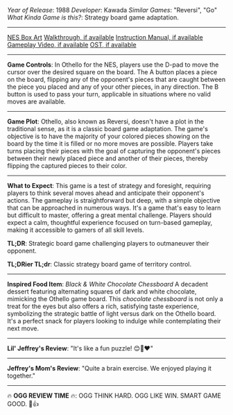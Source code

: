*Year of Release*: 1988
*Developer*: Kawada
*Similar Games*: "Reversi", "Go"
*What Kinda Game is this?*: Strategy board game adaptation.

---
[NES Box Art](https://www.google.com/search?tbm=isch&q=NES+Box+Art+Othello) 
[Walkthrough, if available](https://www.google.com/search?q=Walkthrough+NES+Othello)
[Instruction Manual, if available](https://www.google.com/search?q=NES+Instruction+Manual+Othello)
[Gameplay Video, if available](https://www.youtube.com/results?search_query=gameplay+NES+Othello) 
[OST, if available](https://www.youtube.com/results?search_query=gameplay+NES+Othello+OST)

- - -
**Game Controls**:
In Othello for the NES, players use the D-pad to move the cursor over the desired square on the board. The A button places a piece on the board, flipping any of the opponent's pieces that are caught between the piece you placed and any of your other pieces, in any direction. The B button is used to pass your turn, applicable in situations where no valid moves are available.

- - -
**Game Plot**: 
Othello, also known as Reversi, doesn't have a plot in the traditional sense, as it is a classic board game adaptation. The game's objective is to have the majority of your colored pieces showing on the board by the time it is filled or no more moves are possible. Players take turns placing their pieces with the goal of capturing the opponent's pieces between their newly placed piece and another of their pieces, thereby flipping the captured pieces to their color.

- - -
**What to Expect**: 
This game is a test of strategy and foresight, requiring players to think several moves ahead and anticipate their opponent's actions. The gameplay is straightforward but deep, with a simple objective that can be approached in numerous ways. It's a game that's easy to learn but difficult to master, offering a great mental challenge. Players should expect a calm, thoughtful experience focused on turn-based gameplay, making it accessible to gamers of all skill levels.

**TL;DR**:
Strategic board game challenging players to outmaneuver their opponent.

**TL;DRier TL;dr**: 
Classic strategy board game of territory control.

---
**Inspired Food Item**: *Black & White Chocolate Chessboard*
A decadent dessert featuring alternating squares of dark and white chocolate, mimicking the Othello game board. This *chocolate chessboard* is not only a treat for the eyes but also offers a rich, satisfying taste experience, symbolizing the strategic battle of light versus dark on the Othello board. It's a perfect snack for players looking to indulge while contemplating their next move.

---
**Lil' Jeffrey's Review**: "It's like a fun puzzle! 😊🖤❤️"

---
**Jeffrey's Mom's Review**: "Quite a brain exercise. We enjoyed playing it together."

---
🔥 **OGG REVIEW TIME** 🔥: OGG THINK HARD. OGG LIKE WIN. SMART GAME GOOD. 🧠👍